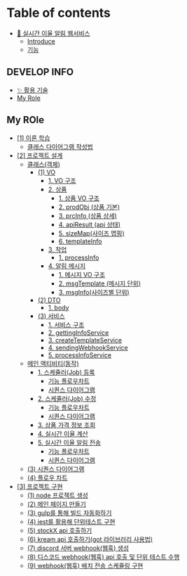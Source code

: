 # Table of contents

* [👟 실시간 이율 알림 웹서비스](README.md)
  * [Introduce](readme/introduce.md)
  * [기능](readme/undefined.md)

## DEVELOP INFO

* [✨ 활용 기술](<develop-info/활용 기술.md>)
* [My Role](develop-info/my-role.md)

## My ROle

* [\[1\] 이론 학습](<my-role/\[1] 자바스크립트 이론 학습/README.md>)
  * [클래스 다이어그램 작성법](<my-role/\[1] 자바스크립트 이론 학습/undefined.md>)
* [\[2\] 프로젝트 설계](<my-role/\[2] 프로젝트 설계/README.md>)
  * [클래스(객체)](<my-role/\[2] 프로젝트 설계/undefined/README.md>)
    * [(1) VO](<my-role/\[2] 프로젝트 설계/undefined/(1) VO 설계 및 설계도 작성/README.md>)
      * [1. VO 구조](<my-role/\[2] 프로젝트 설계/undefined/(1) VO 설계 및 설계도 작성/1.-vo.md>)
      * [2. 상품](<my-role/\[2] 프로젝트 설계/undefined/(1) VO 설계 및 설계도 작성/2./README.md>)
        * [1. 상품 VO 구조](<my-role/\[2] 프로젝트 설계/undefined/(1) VO 설계 및 설계도 작성/2./1.-vo.md>)
        * [2. prodObj (상품 기본)](<my-role/\[2] 프로젝트 설계/undefined/(1) VO 설계 및 설계도 작성/2./2.-prodobj.md>)
        * [3. prcInfo (상품 상세)](<my-role/\[2] 프로젝트 설계/undefined/(1) VO 설계 및 설계도 작성/2./3.-prcinfo.md>)
        * [4. apiResult (api 상태)](<my-role/\[2] 프로젝트 설계/undefined/(1) VO 설계 및 설계도 작성/2./4.-apiresult-api.md>)
        * [5. sizeMap(사이즈 맵핑)](<my-role/\[2] 프로젝트 설계/undefined/(1) VO 설계 및 설계도 작성/2./5.-sizemap.md>)
        * [6. templateInfo](<my-role/\[2] 프로젝트 설계/undefined/(1) VO 설계 및 설계도 작성/2./6.-templateinfo.md>)
      * [3. 작업](<my-role/\[2] 프로젝트 설계/undefined/(1) VO 설계 및 설계도 작성/3./README.md>)
        * [1. processInfo](<my-role/\[2] 프로젝트 설계/undefined/(1) VO 설계 및 설계도 작성/3./1.-processinfo.md>)
      * [4. 알림 메시지](<my-role/\[2] 프로젝트 설계/undefined/(1) VO 설계 및 설계도 작성/4./README.md>)
        * [1. 메시지 VO 구조](<my-role/\[2] 프로젝트 설계/undefined/(1) VO 설계 및 설계도 작성/4./1.-vo.md>)
        * [2. msgTemplate (메시지 단위)](<my-role/\[2] 프로젝트 설계/undefined/(1) VO 설계 및 설계도 작성/4./2.-msgtemplate.md>)
        * [3. msgInfo(사이즈별 단위)](<my-role/\[2] 프로젝트 설계/undefined/(1) VO 설계 및 설계도 작성/4./3.-msginfo.md>)
    * [(2) DTO](<my-role/\[2] 프로젝트 설계/undefined/2-dto/README.md>)
      * [1. body](<my-role/\[2] 프로젝트 설계/undefined/2-dto/1.-body.md>)
    * [(3) 서비스](<my-role/\[2] 프로젝트 설계/undefined/(2) 서비스 레이어 모듈화/README.md>)
      * [1. 서비스 구조](<my-role/\[2] 프로젝트 설계/undefined/(2) 서비스 레이어 모듈화/1..md>)
      * [2. gettingInfoService](<my-role/\[2] 프로젝트 설계/undefined/(2) 서비스 레이어 모듈화/2.-gettinginfoservice.md>)
      * [3. createTemplateService](<my-role/\[2] 프로젝트 설계/undefined/(2) 서비스 레이어 모듈화/3.-createtemplateservice.md>)
      * [4. sendingWebhookService](<my-role/\[2] 프로젝트 설계/undefined/(2) 서비스 레이어 모듈화/4.-sendingwebhookservice.md>)
      * [5. processInfoService](<my-role/\[2] 프로젝트 설계/undefined/(2) 서비스 레이어 모듈화/5.-processinfoservice.md>)
  * [메인 액티비티(동작)](<my-role/\[2] 프로젝트 설계/undefined-1/README.md>)
    * [1. 스케쥴러(Job) 등록](<my-role/\[2] 프로젝트 설계/undefined-1/1.-job/README.md>)
      * [기능 플로우차트](<my-role/\[2] 프로젝트 설계/undefined-1/1.-job/undefined.md>)
      * [시퀀스 다이어그램](<my-role/\[2] 프로젝트 설계/undefined-1/1.-job/undefined-1.md>)
    * [2. 스케쥴러(Job) 수정](<my-role/\[2] 프로젝트 설계/undefined-1/2.-job/README.md>)
      * [기능 플로우차트](<my-role/\[2] 프로젝트 설계/undefined-1/2.-job/undefined.md>)
      * [시퀀스 다이어그램](<my-role/\[2] 프로젝트 설계/undefined-1/2.-job/undefined-1.md>)
    * [3. 상품 가격 정보 조회](<my-role/\[2] 프로젝트 설계/undefined-1/3..md>)
    * [4. 실시간 이율 계산](<my-role/\[2] 프로젝트 설계/undefined-1/4..md>)
    * [5. 실시간 이율 알림 전송](<my-role/\[2] 프로젝트 설계/undefined-1/5./README.md>)
      * [기능 플로우차트](<my-role/\[2] 프로젝트 설계/undefined-1/5./undefined.md>)
      * [시퀀스 다이어그램](<my-role/\[2] 프로젝트 설계/undefined-1/5./undefined-1.md>)
  * [(3) 시퀀스 다이어그램](<my-role/\[2] 프로젝트 설계/(3) 기능별 시퀀스 다이어그램 작성.md>)
  * [(4) 플로우 차트](<my-role/\[2] 프로젝트 설계/(4) 모듈별 플로우 차트 설계.md>)
* [\[3\] 프로젝트 구현](<my-role/\[3] 프로젝트 구현/README.md>)
  * [(1) node 프로젝트 생성](<my-role/\[3] 프로젝트 구현/(1) node 프로젝트 생성.md>)
  * [(2) 메인 페이지 만들기](<my-role/\[3] 프로젝트 구현/(2) bootstrap5 활용해 간단한 ejs 화면 구현.md>)
  * [(3) gulp를 통해 빌드 자동화하기](<my-role/\[3] 프로젝트 구현/(3) gulp를 활용해 프로젝트 띄우기.md>)
  * [(4) jest를 활용해 단위테스트 구현](<my-role/\[3] 프로젝트 구현/(4) jest를 활용해 단위테스트 구현.md>)
  * [(5) stockX api 호출하기](<my-role/\[3] 프로젝트 구현/(5) stockX api 호출과 단위 테스트 구현.md>)
  * [(6) kream api 호출하기(got 라이브러리 사용법)](<my-role/\[3] 프로젝트 구현/(6) kream api 통신 단위 테스트 구현(got 라이브러리 사용법).md>)
  * [(7) discord 서버 webhook(웹훅) 생성](<my-role/\[3] 프로젝트 구현/(7) discord 서버 webhook(웹훅) 생성.md>)
  * [(8) 디스코드 webhook(웹훅) api 호출 및 단위 테스트 수행](<my-role/\[3] 프로젝트 구현/(8) 디스코드 webhook(웹훅) api 호출 및 단위 테스트 수행.md>)
  * [(9) webhook(웹훅) 배치 전송 스케쥴링 구현](<my-role/\[3] 프로젝트 구현/(9) webhook(웹훅) 배치 전송 스케쥴링 구현.md>)
